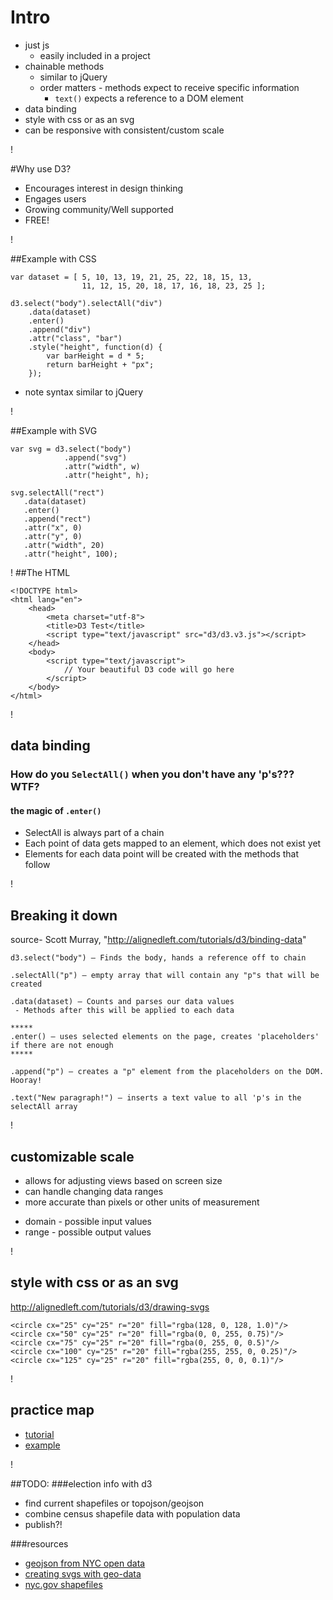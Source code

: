 # Intro

- just js
    - easily included in a project
- chainable methods
    - similar to jQuery
    - order matters - methods expect to receive specific information
        - `text()` expects a reference to a DOM element
- data binding
- style with css or as an svg
- can be responsive with consistent/custom scale

!

#Why use D3?

- Encourages interest in design thinking
- Engages users
- Growing community/Well supported
- FREE!

!

##Example with CSS
```
var dataset = [ 5, 10, 13, 19, 21, 25, 22, 18, 15, 13,
                11, 12, 15, 20, 18, 17, 16, 18, 23, 25 ];

d3.select("body").selectAll("div")
    .data(dataset)
    .enter()
    .append("div")
    .attr("class", "bar")
    .style("height", function(d) {
        var barHeight = d * 5;
        return barHeight + "px";
    });
```
- note syntax similar to jQuery

!

##Example with SVG

```
var svg = d3.select("body")
            .append("svg")
            .attr("width", w)
            .attr("height", h);

svg.selectAll("rect")
   .data(dataset)
   .enter()
   .append("rect")
   .attr("x", 0)
   .attr("y", 0)
   .attr("width", 20)
   .attr("height", 100);
```
!
##The HTML

```
<!DOCTYPE html>
<html lang="en">
    <head>
        <meta charset="utf-8">
        <title>D3 Test</title>
        <script type="text/javascript" src="d3/d3.v3.js"></script>
    </head>
    <body>
        <script type="text/javascript">
            // Your beautiful D3 code will go here
        </script>
    </body>
</html>
```
!
## data binding
### How do you `SelectAll()` when you don't have any 'p's??? WTF?
#### the magic of `.enter()`

- SelectAll is always part of a chain
- Each point of data gets mapped to an element, which does not exist yet
- Elements for each data point will be created with the methods that follow

!
## Breaking it down
source- Scott Murray, "http://alignedleft.com/tutorials/d3/binding-data"
```
d3.select("body") — Finds the body, hands a reference off to chain

.selectAll("p") — empty array that will contain any "p"s that will be created

.data(dataset) — Counts and parses our data values
 - Methods after this will be applied to each data

*****
.enter() — uses selected elements on the page, creates 'placeholders' if there are not enough
*****

.append("p") — creates a "p" element from the placeholders on the DOM. Hooray!

.text("New paragraph!") — inserts a text value to all 'p's in the selectAll array
```

!

## customizable scale
- allows for adjusting views based on screen size
- can handle changing data ranges
- more accurate than pixels or other units of measurement
* domain - possible input values
* range - possible output values

!

## style with css or as an svg

http://alignedleft.com/tutorials/d3/drawing-svgs

```
<circle cx="25" cy="25" r="20" fill="rgba(128, 0, 128, 1.0)"/>
<circle cx="50" cy="25" r="20" fill="rgba(0, 0, 255, 0.75)"/>
<circle cx="75" cy="25" r="20" fill="rgba(0, 255, 0, 0.5)"/>
<circle cx="100" cy="25" r="20" fill="rgba(255, 255, 0, 0.25)"/>
<circle cx="125" cy="25" r="20" fill="rgba(255, 0, 0, 0.1)"/>
```
!
## practice map

- [tutorial](http://bost.ocks.org/mike/map/)
- [example](http://localhost:8888/map.html)

!

##TODO:
###election info with d3
- find current shapefiles or topojson/geojson
- combine census shapefile data with population data
- publish?!

###resources
- [geojson from NYC open data](https://github.com/dwillis/nyc-maps)
- [creating svgs with geo-data](https://github.com/mbostock/d3/wiki/Geo-Paths)
- [nyc.gov shapefiles](http://www.nyc.gov/html/dcp/html/bytes/districts_download_metadata.shtml)
